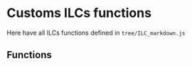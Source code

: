 # Customs ILCs functions
Here have all ILCs functions defined in `tree/ILC_markdown.js`

## Functions
